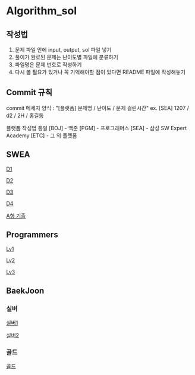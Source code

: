 # Algorithm_sol
## 작성법
1. 문제 파일 안에 input, output, sol 파일 넣기
2. 풀이가 완료된 문제는 난이도별 파일에 분류하기
3. 파일명은 문제 번호로 작성하기
4. 다시 볼 필요가 있거나 꼭 기억해야할 점이 있다면 README 파일에 작성해놓기

## Commit 규칙
commit 메세지 양식 : "[플랫폼] 문제명 / 난이도 / 문제 걸린시간"
ex. [SEA] 1207 / d2 / 2H / 홍길동

플랫폼 작성법 통일
[BOJ] - 백준
[PGM] - 프로그래머스
[SEA] - 삼성 SW Expert Academy
[ETC] - 그 외 플랫폼

## SWEA
[D1](SWEA/D1)

[D2](SWEA/D2)

[D3](SWEA/D3)

[D4](SWEA/D4)

[A형 기출](SWEA/SW_test_problem)

## Programmers
[Lv1](PGM/LV1)

[Lv2](PGM/Lv2)

[Lv3](PGM/Lv3)

## BaekJoon
### 실버
[실버1](BOJ/Silver1/)

[실버2](BOJ/Silver2/)

### 골드
[골드](BOJ/gold)
